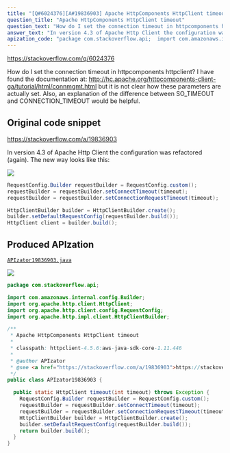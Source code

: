 ```yaml
---
title: "[Q#6024376][A#19836903] Apache HttpComponents HttpClient timeout"
question_title: "Apache HttpComponents HttpClient timeout"
question_text: "How do I set the connection timeout in httpcomponents httpclient? I have found the documentation at: http://hc.apache.org/httpcomponents-client-ga/tutorial/html/connmgmt.html but it is not clear how these parameters are actually set. Also, an explanation of the difference between SO_TIMEOUT and CONNECTION_TIMEOUT would be helpful."
answer_text: "In version 4.3 of Apache Http Client the configuration was refactored (again). The new way looks like this:"
apization_code: "package com.stackoverflow.api;  import com.amazonaws.internal.config.Builder; import org.apache.http.client.HttpClient; import org.apache.http.client.config.RequestConfig; import org.apache.http.impl.client.HttpClientBuilder;  /**  * Apache HttpComponents HttpClient timeout  *  * classpath: httpclient-4.5.6:aws-java-sdk-core-1.11.446  *  * @author APIzator  * @see <a href=\"https://stackoverflow.com/a/19836903\">https://stackoverflow.com/a/19836903</a>  */ public class APIzator19836903 {    public static HttpClient timeout(int timeout) throws Exception {     RequestConfig.Builder requestBuilder = RequestConfig.custom();     requestBuilder = requestBuilder.setConnectTimeout(timeout);     requestBuilder = requestBuilder.setConnectionRequestTimeout(timeout);     HttpClientBuilder builder = HttpClientBuilder.create();     builder.setDefaultRequestConfig(requestBuilder.build());     return builder.build();   } }"
---
```


https://stackoverflow.com/q/6024376

How do I set the connection timeout in httpcomponents httpclient? I have found the documentation at: http://hc.apache.org/httpcomponents-client-ga/tutorial/html/connmgmt.html but it is not clear how these parameters are actually set.
Also, an explanation of the difference between SO_TIMEOUT and CONNECTION_TIMEOUT would be helpful.



## Original code snippet

https://stackoverflow.com/a/19836903

In version 4.3 of Apache Http Client the configuration was refactored (again). The new way looks like this:

<div class="code-logo"><img src="/stackoverflow.png" /></div>

```java
RequestConfig.Builder requestBuilder = RequestConfig.custom();
requestBuilder = requestBuilder.setConnectTimeout(timeout);
requestBuilder = requestBuilder.setConnectionRequestTimeout(timeout);

HttpClientBuilder builder = HttpClientBuilder.create();     
builder.setDefaultRequestConfig(requestBuilder.build());
HttpClient client = builder.build();
```

## Produced APIzation

[`APIzator19836903.java`](https://github.com/pasqualesalza/apization-temp-data/raw/master/search/APIzator19836903.java)

<div class="code-logo"><img src="/apizator.png" /></div>

```java
package com.stackoverflow.api;

import com.amazonaws.internal.config.Builder;
import org.apache.http.client.HttpClient;
import org.apache.http.client.config.RequestConfig;
import org.apache.http.impl.client.HttpClientBuilder;

/**
 * Apache HttpComponents HttpClient timeout
 *
 * classpath: httpclient-4.5.6:aws-java-sdk-core-1.11.446
 *
 * @author APIzator
 * @see <a href="https://stackoverflow.com/a/19836903">https://stackoverflow.com/a/19836903</a>
 */
public class APIzator19836903 {

  public static HttpClient timeout(int timeout) throws Exception {
    RequestConfig.Builder requestBuilder = RequestConfig.custom();
    requestBuilder = requestBuilder.setConnectTimeout(timeout);
    requestBuilder = requestBuilder.setConnectionRequestTimeout(timeout);
    HttpClientBuilder builder = HttpClientBuilder.create();
    builder.setDefaultRequestConfig(requestBuilder.build());
    return builder.build();
  }
}

```